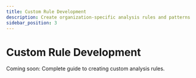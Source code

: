 ```yaml
---
title: Custom Rule Development
description: Create organization-specific analysis rules and patterns
sidebar_position: 3
---
```


# Custom Rule Development

Coming soon: Complete guide to creating custom analysis rules.
